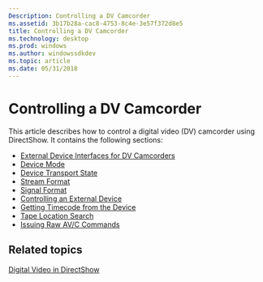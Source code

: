 ```yaml
---
Description: Controlling a DV Camcorder
ms.assetid: 3b17b28a-cac8-4753-8c4e-3e57f372d8e5
title: Controlling a DV Camcorder
ms.technology: desktop
ms.prod: windows
ms.author: windowssdkdev
ms.topic: article
ms.date: 05/31/2018
---
```


# Controlling a DV Camcorder

This article describes how to control a digital video (DV) camcorder using DirectShow. It contains the following sections:

-   [External Device Interfaces for DV Camcorders](external-device-interfaces-for-dv-camcorders.md)
-   [Device Mode](device-mode.md)
-   [Device Transport State](device-transport-state.md)
-   [Stream Format](stream-format.md)
-   [Signal Format](signal-format.md)
-   [Controlling an External Device](controlling-an-external-device.md)
-   [Getting Timecode from the Device](getting-timecode-from-the-device.md)
-   [Tape Location Search](tape-location-search.md)
-   [Issuing Raw AV/C Commands](issuing-raw-av-c-commands.md)

## Related topics

<dl> <dt>

[Digital Video in DirectShow](digital-video-in-directshow.md)
</dt> </dl>

 

 



